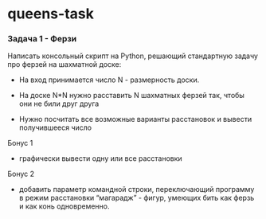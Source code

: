 queens-task
==========
### Задача 1 - Ферзи

Написать консольный скрипт на Python, решающий стандартную задачу про ферзей на шахматной доске:

- На вход принимается число N - размерность доски.

- На доске N*N нужно расставить N шахматных ферзей так, чтобы они не били друг друга

- Нужно посчитать все возможные варианты расстановок и вывести получившееся число

Бонус 1

- графически вывести одну или все расстановки

Бонус 2

- добавить параметр командной строки, переключающий программу в режим расстановки “магарадж” - фигур, умеющих бить как ферзь и как конь одновременно.
